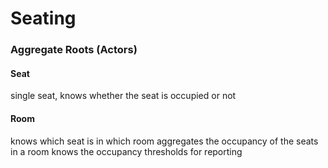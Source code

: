 # Seating

### Aggregate Roots (Actors)

#### Seat
single seat, knows whether the seat is occupied or not

#### Room
knows which seat is in which room
aggregates the occupancy of the seats in a room
knows the occupancy thresholds for reporting
